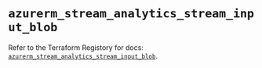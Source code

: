# `azurerm_stream_analytics_stream_input_blob`

Refer to the Terraform Registory for docs: [`azurerm_stream_analytics_stream_input_blob`](https://www.terraform.io/docs/providers/azurerm/r/stream_analytics_stream_input_blob).
